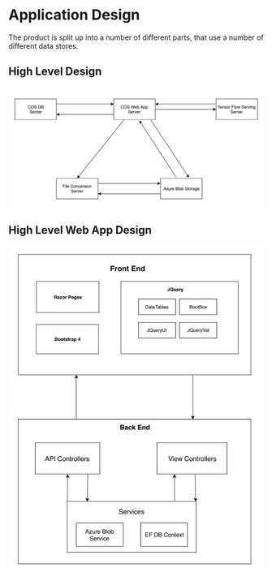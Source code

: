 # Application Design

The product is split up into a number of different parts, that use a number of different data stores.

## High Level Design
![alt text](/Report_1/Design_Process/Application_Design/HighLevelDesignOverView.PNG)

## High Level Web App Design
![alt text](/Report_1/Design_Process/Application_Design/HighLevelDesignWebApp.PNG)

